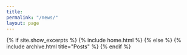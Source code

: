 ```yaml
---
title: 
permalink: "/news/"
layout: page
---
```


{% if site.show_excerpts %}
  {% include home.html %}
{% else %}
  {% include archive.html title="Posts" %}
{% endif %}
